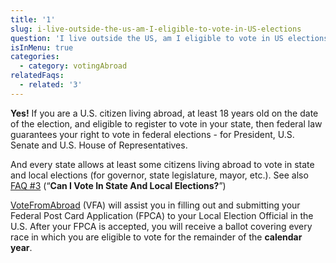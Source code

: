 ```yaml
---
title: '1'
slug: i-live-outside-the-us-am-I-eligible-to-vote-in-US-elections
question: 'I live outside the US, am I eligible to vote in US elections?'
isInMenu: true
categories:
  - category: votingAbroad
relatedFaqs:
  - related: '3'
---
```

**Yes!** If you are a U.S. citizen living abroad, at least 18 years old on the date of the election, and eligible to register to vote in your state, then federal law guarantees your right to vote in federal elections - for President, U.S. Senate and U.S. House of Representatives.

And every state allows at least some citizens living abroad to vote in state and local elections (for governor, state legislature, mayor, etc.). See also [FAQ #3](/faqs/3) (“**Can I Vote In State And Local Elections?**”)

[VoteFromAbroad](/) (VFA) will assist you in filling out and submitting your Federal Post Card Application (FPCA) to your Local Election Official in the U.S. After your FPCA is accepted, you will receive a ballot covering every race in which you are eligible to vote for the remainder of the **calendar year**.
